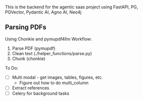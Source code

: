 This is the backend for the agentic saas project using FastAPI, PG, PGVector, Pydantic AI, Agno AI, Neo4j


## Parsing PDFs

Using Chonkie and pymupdf4llm Workflow:
1. Parse PDF (pymupdf)
2. Clean text (./helper_functions/parse.py)
3. Chunk (chonkie)

To Do:

- [ ] Multi modal - get images, tables, figures, etc.
    - Figure out how to do multi_column
- [ ] Extract references
- [ ] Celery for background tasks